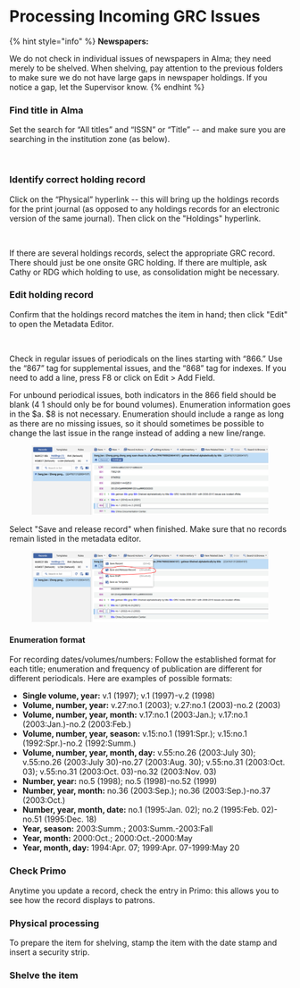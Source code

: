 # Processing Incoming GRC Issues

{% hint style="info" %}
**Newspapers:**

We do not check in individual issues of newspapers in Alma; they need merely to be shelved. When shelving, pay attention to the previous folders to make sure we do not have large gaps in newspaper holdings. If you notice a gap, let the Supervisor know.
{% endhint %}

### Find title in Alma

Set the search for “All titles” and “ISSN” or “Title” -- and make sure you are searching in the institution zone (as below).

<figure><img src="https://lh4.googleusercontent.com/9d3MeMwny-YJxc_q3njq7AZBbXdn8rrCpyof6ZSnPteEmXZ132nnGya5yth34zFz_9xMR8vf_xtVyF6DinPls7qu4QA5pSfLywCP3_vIMeZ_ejEnV22IuhECicte4DEB8oX6a_FB-ED0yjAm_SeFXoBy5nZhkLuVv9nSiXoG9-PxRX6P8gVwfwz1" alt=""><figcaption></figcaption></figure>

### Identify correct holding record

Click on the “Physical” hyperlink -- this will bring up the holdings records for the print journal (as opposed to any holdings records for an electronic version of the same journal). Then click on the "Holdings" hyperlink.

<figure><img src="https://lh4.googleusercontent.com/bp1NvX5CPVTcBpcc27zdvCdvHOoY08PaliGaVAx5QYBO3dEG1R1KIsjuqUzZm2GpjIAUIij2Rby5N7ozKeWYuJT8WTF6PoWVT5JhujfSjIFBIqFM14f5gdrPEh23VE3I4F7HnWxU-XKpSinC3zF1rrbqzDzw4m9nx-rgqZvPl9i22yH1P4pPbT1Y" alt=""><figcaption></figcaption></figure>

If there are several holdings records, select the appropriate GRC record. There should just be one onsite GRC holding. If there are multiple, ask Cathy or RDG which holding to use, as consolidation might be necessary.

### Edit holding record

Confirm that the holdings record matches the item in hand; then click "Edit" to open the Metadata Editor.

<figure><img src="https://lh4.googleusercontent.com/2F3pda-L7IZXAezhMPrOlNNMv0jYV2RKekW6lq2y0BYcRhUqZc1kW9JPCGXkFA137jpJQ2ioRUVheD6J0DDEO8pDpcc72uuwe1KqtzI7xrgJEIX-PlKmxMKgj3o0zTv01WfVdOL8QAURK07wzLVLP73RtbFufrTvAVXAhB5BDBVL5jXqXFZVRmBv" alt=""><figcaption></figcaption></figure>

Check in regular issues of periodicals on the lines starting with “866.” Use the “867” tag for supplemental issues, and the “868” tag for indexes. If you need to add a line, press F8 or click on Edit > Add Field.

For unbound periodical issues, both indicators in the 866 field should be blank (4 1 should only be for bound volumes). Enumeration information goes in the $a. $8 is not necessary. Enumeration should include a range as long as there are no missing issues, so it should sometimes be possible to change the last issue in the range instead of adding a new line/range.

<figure><img src="../../../.gitbook/assets/image (1).png" alt=""><figcaption></figcaption></figure>

Select "Save and release record" when finished. Make sure that no records remain listed in the metadata editor.

<figure><img src="../../../.gitbook/assets/image (4).png" alt=""><figcaption></figcaption></figure>

#### Enumeration format

For recording dates/volumes/numbers: Follow the established format for each title; enumeration and frequency of publication are different for different periodicals. Here are examples of possible formats:

* **Single volume, year:** v.1 (1997); v.1 (1997)-v.2 (1998)
* **Volume, number, year:** v.27:no.1 (2003); v.27:no.1 (2003)-no.2 (2003)
* **Volume, number, year, month:** v.17:no.1 (2003:Jan.); v.17:no.1 (2003:Jan.)-no.2 (2003:Feb.)
* **Volume, number, year, season:** v.15:no.1 (1991:Spr.); v.15:no.1 (1992:Spr.)-no.2 (1992:Summ.)
* **Volume, number, year, month, day:** v.55:no.26 (2003:July 30); v.55:no.26 (2003:July 30)-no.27 (2003:Aug. 30); v.55:no.31 (2003:Oct. 03); v.55:no.31 (2003:Oct. 03)-no.32 (2003:Nov. 03)
* **Number, year:** no.5 (1998); no.5 (1998)-no.52 (1999)
* **Number, year, month:** no.36 (2003:Sep.); no.36 (2003:Sep.)-no.37 (2003:Oct.)
* **Number, year, month, date:** no.1 (1995:Jan. 02); no.2 (1995:Feb. 02)-no.51 (1995:Dec. 18)
* **Year, season:** 2003:Summ.; 2003:Summ.-2003:Fall
* **Year, month:** 2000:Oct.; 2000:Oct.-2000:May
* **Year, month, day:** 1994:Apr. 07; 1999:Apr. 07-1999:May 20

### Check Primo

Anytime you update a record, check the entry in Primo: this allows you to see how the record displays to patrons.

### Physical processing

To prepare the item for shelving, stamp the item with the date stamp and insert a security strip.

### Shelve the item
